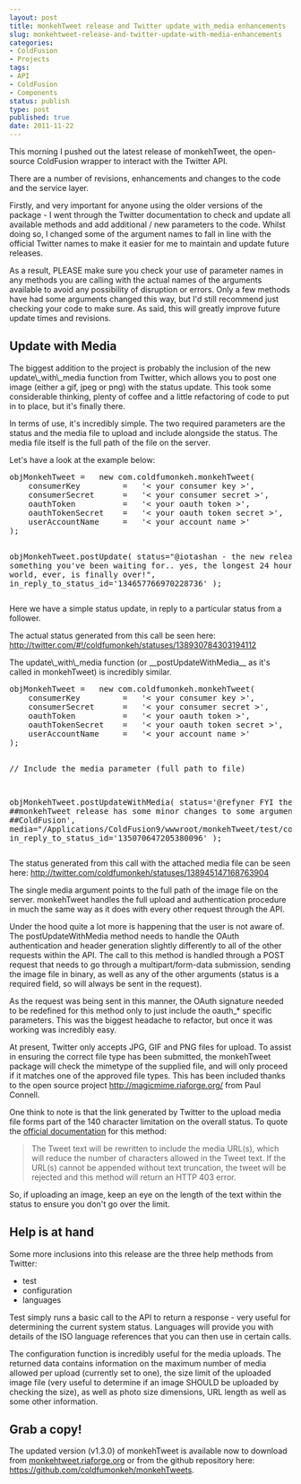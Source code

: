 ```yaml
---
layout: post
title: monkehTweet release and Twitter update_with_media enhancements
slug: monkehtweet-release-and-twitter-update-with-media-enhancements
categories:
- ColdFusion
- Projects
tags:
- API
- ColdFusion
- Components
status: publish
type: post
published: true
date: 2011-11-22
---
```

<p>This morning I pushed out the latest release of monkehTweet, the open-source ColdFusion wrapper to interact with the Twitter API.</p>
<p>There are a number of revisions, enhancements and changes to the code and the service layer.</p>
<p>Firstly, and very important for anyone using the older versions of the package - I went through the Twitter documentation to check and update all available methods and add additional / new parameters to the code. Whilst doing so, I changed some of the argument names to fall in line with the official Twitter names to make it easier for me to maintain and update future releases.</p>
<p>As a result, PLEASE make sure you check your use of parameter names in any methods you are calling with the actual names of the arguments available to avoid any possibility of disruption or errors. Only a few methods have had some arguments changed this way, but I'd still recommend just checking your code to make sure. As said, this will greatly improve future update times and revisions.</p>
<h2>Update with Media</h2>
<p>The biggest addition to the project is probably the inclusion of the new update\_with\_media function from Twitter, which allows you to post one image (either a gif, jpeg or png) with the status update. This took some considerable thinking, plenty of coffee and a little refactoring of code to put in to place, but it's finally there.</p>
<p>In terms of use, it's incredibly simple. The two required parameters are the status and the media file to upload and include alongside the status. The media file itself is the full path of the file on the server.</p>
<p>Let's have a look at the example below:</p>
<pre name="code" class="xml">objMonkehTweet	=	new com.coldfumonkeh.monkehTweet(
	consumerKey			=	'&lt; your consumer key &gt;',
	consumerSecret		=	'&lt; your consumer secret &gt;',
	oauthToken			=	'&lt; your oauth token &gt;',
	oauthTokenSecret	=	'&lt; your oauth token secret &gt;',
	userAccountName		=	'&lt; your account name &gt;'
);

objMonkehTweet.postUpdate(
	status="@iotashan - the new release has something you've been waiting for..
			yes, the longest 24 hours in the world, ever, is finally over!",
	in\_reply\_to\_status\_id='134657766970228736'
);</pre>
<p>Here we have a simple status update, in reply to a particular status from a follower. </p>
<p>The actual status generated from this call be seen here: <a href="http://twitter.com/#!/coldfumonkeh/statuses/138930784303194112" title="View this status update" target="_blank">http://twitter.com/#!/coldfumonkeh/statuses/138930784303194112</a></p>
<p>The update\_with\_media function (or __postUpdateWithMedia__ as it's called in monkehTweet) is incredibly similar.</p>
<pre name="code" class="xml">objMonkehTweet	=	new com.coldfumonkeh.monkehTweet(
	consumerKey			=	'&lt; your consumer key &gt;',
	consumerSecret		=	'&lt; your consumer secret &gt;',
	oauthToken			=	'&lt; your oauth token &gt;',
	oauthTokenSecret	=	'&lt; your oauth token secret &gt;',
	userAccountName		=	'&lt; your account name &gt;'
);

// Include the media parameter (full path to file)

objMonkehTweet.postUpdateWithMedia(
	status='@refyner FYI the new ##monkehTweet release has some
		minor changes to some argument names. ##ColdFusion',
	media="/Applications/ColdFusion9/wwwroot/monkehTweet/test/code.png",
	in\_reply\_to\_status\_id='135070647205380096'
);</pre>
<p>The status generated from this call with the attached media file can be seen here: <a href="http://twitter.com/coldfumonkeh/statuses/138945147168763904" title="View this status update" target="_blank">http://twitter.com/coldfumonkeh/statuses/138945147168763904</a></p>
<p>The single media argument points to the full path of the image file on the server. monkehTweet handles the full upload and authentication procedure in much the same way as it does with every other request through the API.</p>
<p>Under the hood quite a lot more is happening that the user is not aware of. The postUpdateWithMedia method needs to handle the OAuth authentication and header generation slightly differently to all of the other requests within the API. The call to this method is handled through a POST request that needs to go through a multipart/form-data submission, sending the image file in binary, as well as any of the other arguments (status is a required field, so will always be sent in the request).</p>
<p>As the request was being sent in this manner, the OAuth signature needed to be redefined for this method only to just include the oauth_* specific parameters. This was the biggest headache to refactor, but once it was working was incredibly easy.</p>
<p>At present, Twitter only accepts JPG, GIF and PNG files for upload. To assist in ensuring the correct file type has been submitted, the monkehTweet package will check the mimetype of the supplied file, and will only proceed if it matches one of the approved file types. This has been included thanks to the open source project <a title="MagicMime on RIAForge.org" href="http://magicmime.riaforge.org/" target="_blank">http://magicmime.riaforge.org/</a> from Paul Connell.</p>
<p>One think to note is that the link generated by Twitter to the upload media file forms part of the 140 character limitation on the overall status. To quote the <a title="Read the statuses/update_with_media documentation" href="https://dev.twitter.com/docs/api/1/post/statuses/update_with_media" target="_blank">official documentation</a> for this method:</p>
<blockquote><p>The Tweet text will be rewritten to include the media URL(s), which will reduce the number of characters allowed in the Tweet text. If the URL(s) cannot be appended without text truncation, the tweet will be rejected and this method will return an HTTP 403 error.</p></blockquote>
<p>So, if uploading an image, keep an eye on the length of the text within the status to ensure you don't go over the limit.</p>
<h2>Help is at hand</h2>
<p>Some more inclusions into this release are the three help methods from Twitter:</p>
<ul>
<li>test</li>
<li>configuration</li>
<li>languages</li>
</ul>
<p>Test simply runs a basic call to the API to return a response - very useful for determining the current system status. Languages will provide you with details of the ISO language references that you can then use in certain calls.</p>
<p>The configuration function is incredibly useful for the media uploads. The returned data contains information on the maximum number of media allowed per upload (currently set to one), the size limit of the uploaded image file (very useful to determine if an image SHOULD be uploaded by checking the size), as well as photo size dimensions, URL length as well as some other information.</p>
<h2>Grab a copy!</h2>
<p>The updated version (v1.3.0) of monkehTweet is available now to download from <a title="Download monkehTweet from RIAForge.org" href="http://monkehtweet.riaforge.org" target="_blank">monkehtweet.riaforge.org</a> or from the github repository here: <a title="Download monkehTweet from the github repository" href="https://github.com/coldfumonkeh/monkehTweets" target="_blank">https://github.com/coldfumonkeh/monkehTweets</a>.</p>
